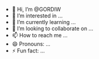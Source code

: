 - 👋 Hi, I’m @GORDIW
- 👀 I’m interested in ...
- 🌱 I’m currently learning ...
- 💞️ I’m looking to collaborate on ...
- 📫 How to reach me ...
- 😄 Pronouns: ...
- ⚡ Fun fact: ...

<!---
GORDIW/GORDIW is a ✨ special ✨ repository because its `README.md` (this file) appears on your GitHub profile.
You can click the Preview link to take a look at your changes.
--->
